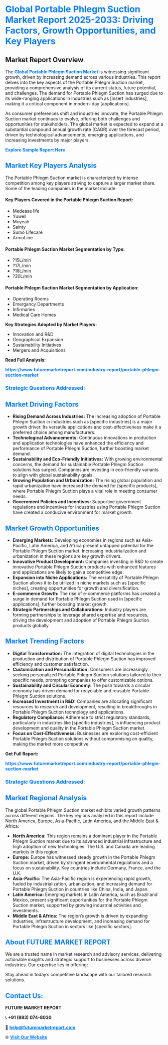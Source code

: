 <h1 style="color: #007BFF;">Global Portable Phlegm Suction Market Report 2025-2033: Driving Factors, Growth Opportunities, and Key Players</h1>

<section id="overview">
<h2>Market Report Overview</h2>
<p>The <a href="https://www.futuremarketreport.com/industry-report/portable-phlegm-suction-market" style="color: #007BFF; text-decoration: none;"><strong>Global Portable Phlegm Suction Market</strong></a> is witnessing significant growth, driven by increasing demand across various industries. This report delves into the key aspects of the Portable Phlegm Suction market, providing a comprehensive analysis of its current status, future potential, and challenges. The demand for Portable Phlegm Suction has surged due to its wide-ranging applications in industries such as [insert industries], making it a critical component in modern-day [applications].</p>
<p>As consumer preferences shift and industries innovate, the Portable Phlegm Suction market continues to evolve, offering both challenges and opportunities for stakeholders. The global market is expected to expand at a substantial compound annual growth rate (CAGR) over the forecast period, driven by technological advancements, emerging applications, and increasing investments by major players.</p>
</section>

<section id="overview">
<p><a href="https://www.futuremarketreport.com/request-sample/reportId=77808" style="color: #007BFF; text-decoration: none;"><strong>Explore Sample Report Here</strong></a></p>
</section>

<section id="key-players">
<h2 style="color: #007BFF;">Market Key Players Analysis</h2>
<p>The Portable Phlegm Suction market is characterized by intense competition among key players striving to capture a larger market share. Some of the leading companies in the market include:</p>
<h4>Key Players Covered in the Portable Phlegm Suction Report:</h4>
<ul><li>Medease life</li><li>Yuwell</li><li>Moyeah</li><li>Sainty</li><li>Sumo Lifecare</li><li>ArmoLine</li></ul>
<h4>Portable Phlegm Suction Market Segmentation by Type:</h4>
<ul><li>?15L/min</li><li>?17L/min</li><li>?18L/min</li><li>?20L/min</li></ul>

<h4>Portable Phlegm Suction Market Segmentation by Application:</h4>
<ul><li>Operating Rooms</li><li>Emergancy Departments</li><li>Infirmaries</li><li>Medical Care Homes</li></ul>
<p><strong>Key Strategies Adopted by Market Players:</strong></p>
<ul>
<li>Innovation and R&D</li>
<li>Geographical Expansion</li>
<li>Sustainability Initiatives</li>
<li>Mergers and Acquisitions</li>
</ul>
</section>

<section>
<p><strong>Read Full Analysis: </strong></p><a href="https://www.futuremarketreport.com/industry-report/portable-phlegm-suction-market" style="color: #007BFF; text-decoration: none;"><strong>https://www.futuremarketreport.com/industry-report/portable-phlegm-suction-market</strong></a>
<h3 style="color: #007BFF;">Strategic Questions Addressed:</h3>
</section>

<section id="driving-factors">
<h2 style="color: #007BFF;">Market Driving Factors</h2>
<ul>
<li><strong>Rising Demand Across Industries:</strong> The increasing adoption of Portable Phlegm Suction in industries such as [specific industries] is a major growth driver. Its versatile applications and cost-effectiveness make it a preferred choice among manufacturers.</li>
<li><strong>Technological Advancements:</strong> Continuous innovations in production and application technologies have enhanced the efficiency and performance of Portable Phlegm Suction, further boosting market demand.</li>
<li><strong>Sustainability and Eco-Friendly Initiatives:</strong> With growing environmental concerns, the demand for sustainable Portable Phlegm Suction solutions has surged. Companies are investing in eco-friendly variants to align with global sustainability goals.</li>
<li><strong>Growing Population and Urbanization:</strong> The rising global population and rapid urbanization have increased the demand for [specific products], where Portable Phlegm Suction plays a vital role in meeting consumer needs.</li>
<li><strong>Government Policies and Incentives:</strong> Supportive government regulations and incentives for industries using Portable Phlegm Suction have created a conducive environment for market growth.</li>
</ul>
</section>

<section id="growth-opportunities">
<h2 style="color: #007BFF;">Market Growth Opportunities</h2>
<ul>
<li><strong>Emerging Markets:</strong> Developing economies in regions such as Asia-Pacific, Latin America, and Africa present untapped potential for the Portable Phlegm Suction market. Increasing industrialization and urbanization in these regions are key growth drivers.</li>
<li><strong>Innovative Product Development:</strong> Companies investing in R&D to create innovative Portable Phlegm Suction products with enhanced features and applications are likely to gain a competitive edge.</li>
<li><strong>Expansion into Niche Applications:</strong> The versatility of Portable Phlegm Suction allows it to be utilized in niche markets such as [specific niches], creating opportunities for growth and diversification.</li>
<li><strong>E-commerce Growth:</strong> The rise of e-commerce platforms has created a surge in demand for Portable Phlegm Suction used in [specific applications], further boosting market growth.</li>
<li><strong>Strategic Partnerships and Collaborations:</strong> Industry players are forming partnerships to leverage shared expertise and resources, driving the development and adoption of Portable Phlegm Suction products globally.</li>
</ul>
</section>

<section id="trending-factors">
<h2 style="color: #007BFF;">Market Trending Factors</h2>
<ul>
<li><strong>Digital Transformation:</strong> The integration of digital technologies in the production and distribution of Portable Phlegm Suction has improved efficiency and customer satisfaction.</li>
<li><strong>Customization and Personalization:</strong> Consumers are increasingly seeking personalized Portable Phlegm Suction solutions tailored to their specific needs, prompting companies to offer customizable options.</li>
<li><strong>Sustainability and Circular Economy:</strong> The push towards a circular economy has driven demand for recyclable and reusable Portable Phlegm Suction solutions.</li>
<li><strong>Increased Investment in R&D:</strong> Companies are allocating significant resources to research and development, resulting in breakthroughs in Portable Phlegm Suction technology and applications.</li>
<li><strong>Regulatory Compliance:</strong> Adherence to strict regulatory standards, particularly in industries like [specific industries], is influencing product development and quality in the Portable Phlegm Suction market.</li>
<li><strong>Focus on Cost-Effectiveness:</strong> Businesses are exploring cost-efficient Portable Phlegm Suction solutions without compromising on quality, making the market more competitive.</li>
</ul>
</section>

<section>
<p><strong>Get Full Report: </strong></p><a href="https://www.futuremarketreport.com/industry-report/portable-phlegm-suction-market" style="color: #007BFF; text-decoration: none;"><strong>https://www.futuremarketreport.com/industry-report/portable-phlegm-suction-market</strong></a>
<h3 style="color: #007BFF;">Strategic Questions Addressed:</h3>
</section>


<section id="regional-analysis">
<h2 style="color: #007BFF;">Market Regional Analysis</h2>
<p>The global Portable Phlegm Suction market exhibits varied growth patterns across different regions. The key regions analyzed in this report include North America, Europe, Asia-Pacific, Latin America, and the Middle East & Africa:</p>
<ul>
<li><strong>North America:</strong> This region remains a dominant player in the Portable Phlegm Suction market due to its advanced industrial infrastructure and high adoption of new technologies. The U.S. and Canada are leading markets in this region.</li>
<li><strong>Europe:</strong> Europe has witnessed steady growth in the Portable Phlegm Suction market, driven by stringent environmental regulations and a focus on sustainability. Key countries include Germany, France, and the U.K.</li>
<li><strong>Asia-Pacific:</strong> The Asia-Pacific region is experiencing rapid growth, fueled by industrialization, urbanization, and increasing demand for Portable Phlegm Suction in countries like China, India, and Japan.</li>
<li><strong>Latin America:</strong> Emerging markets in Latin America, such as Brazil and Mexico, present significant opportunities for the Portable Phlegm Suction market, supported by growing industrial activities and investments.</li>
<li><strong>Middle East & Africa:</strong> The region’s growth is driven by expanding industries, infrastructure development, and increasing demand for Portable Phlegm Suction in sectors like [specific sectors].</li>
</ul>
</section>

<footer>
<h2 style="color: #007BFF;">About FUTURE MARKET REPORT</h2>
<p>We are a trusted name in market research and advisory services, delivering actionable insights and strategic support to businesses across diverse industries. Our expertise lies in offering:</p>

<p>Stay ahead in today’s competitive landscape with our tailored research solutions.</p>

<h2 style="color: #007BFF;">Contact Us:</h2>
<p><strong>FUTURE MARKET REPORT</strong></p>
<p>📞 <strong>+91 (883) 074-8030</strong></p>
<p>📧 <strong><a href="mailto:help@futuremarketreport.com" style="color: #007BFF;">help@futuremarketreport.com</a></strong></p>
<p>🌐 <strong><a href="https://www.futuremarketreport.com/" style="color: #007BFF;">Visit Our Website</a></strong></p>
</footer>